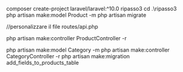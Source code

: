 composer create-project laravel/laravel:^10.0 ripasso3
cd .\ripasso3\
php artisan make:model Product -m
php artisan migrate

//personalizzare il file routes/api.php

 php artisan make:controller ProductController -r

 php artisan make:model Category -m
 php artisan make:controller CategoryController -r 
 php artisan make:migration add_fields_to_products_table